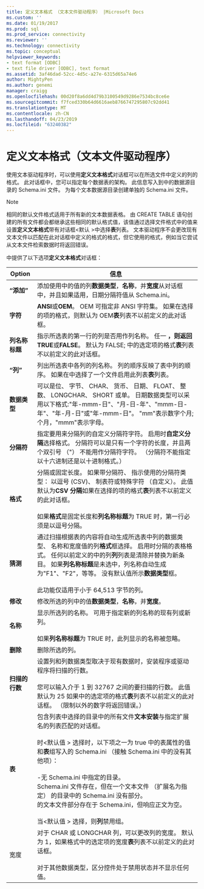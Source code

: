 ```yaml
---
title: 定义文本格式 （文本文件驱动程序） |Microsoft Docs
ms.custom: ''
ms.date: 01/19/2017
ms.prod: sql
ms.prod_service: connectivity
ms.reviewer: ''
ms.technology: connectivity
ms.topic: conceptual
helpviewer_keywords:
- text format [ODBC]
- text file driver [ODBC], text format
ms.assetid: 3af46dad-52cc-4d5c-a27e-6315d65a74e6
author: MightyPen
ms.author: genemi
manager: craigg
ms.openlocfilehash: 00d20f8a6dd4d79b3100549d9286e7534bc8ce6e
ms.sourcegitcommit: f7fced330b64d6616aeb8766747295807c92dd41
ms.translationtype: MT
ms.contentlocale: zh-CN
ms.lasthandoff: 04/23/2019
ms.locfileid: "63240382"
---
```

# <a name="defining-text-format-text-file-driver"></a>定义文本格式（文本文件驱动程序）
使用文本驱动程序时，可以使用**定义文本格式**对话框可以在所选文件中定义的列的格式。 此对话框中，您可以指定每个数据表的架构。 此信息写入到中的数据源目录的 Schema.ini 文件。 为每个文本数据源目录创建单独的 Schema.ini 文件。  
  
> [!NOTE]  
>  相同的默认文件格式适用于所有新的文本数据表格。 由 CREATE TABLE 语句创建的所有文件都会都继承这些相同的默认格式值，该值通过选择文件格式中的值来设置**定义文本格式**带有对话框\<默认 >中选择**表**列表。 文本驱动程序不会更改现有文本文件以匹配在此对话框中定义的格式的格式，但它使用的格式，例如当它尝试从文本文件检索数据时将返回错误。  
  
 中提供了以下选项**定义文本格式**对话框：  
  
|Option|信息|  
|------------|-----------------|  
|**“添加”**|添加使用中的值的列**数据类型**，**名称**，并**宽度**从对话框中，并且如果适用，日期分隔符值从 Schema.ini。|  
|**字符**|**ANSI**或**OEM**。 OEM 可指定非 ANSI 字符集。 如果在选择的项的格式，则默认为 OEM**表**列表不以前定义的此对话框。|  
|**列名称标题**|指示所选表的第一行的列是否用作列名称。 任一 **，则返回 TRUE**或**FALSE**。 默认为 FALSE; 中的选定项的格式**表**列表不以前定义的此对话框。|  
|**“列”**|列出所选表中各列的列名称。 列的顺序反映了表中列的顺序。 如果在中选择了一个文件启用此列表**表**列表。|  
|**数据类型**|可以是位、 字节、 CHAR、 货币、 日期、 FLOAT、 整数、 LONGCHAR、 SHORT 或单。 日期数据类型可以采用以下格式:"年-mmm-日"、"月-日-年"、"mmm-日-年"、"年-月-日"或"年-mmm-日"。 "mm"表示数字个月;个月，"mmm"表示字母。|  
|**分隔符**|指定要用来分隔列的自定义分隔符字符。 启用时**自定义分隔**选择格式。 分隔符可以是只有一个字符的长度，并且两个双引号 （"） 不能用作分隔符字符。 （分隔符不能指定以十六进制还是以十进制格式。）|  
|**格式**|分隔或固定长度。 如果带分隔符、 指示使用的分隔符类型： 以逗号 (CSV)、 制表符或特殊字符 （自定义）。 此值默认为**CSV 分隔**如果在选择的项的格式**表**列表不以前定义的此对话框。<br /><br /> 如果**格式**是固定长度和**列名称标题**为 TRUE 时，第一行必须是以逗号分隔。|  
|**猜测**|通过扫描根据表的内容将自动生成所选表中列的数据类型、 名称和宽度值的列**格式**框选择。 启用时分隔的表格格式。 任何以前定义的中的列**列**列表是清除并替换为新条目。 如果**列名称标题**是未选中，列名称自动生成为"F1"、"F2"，等等。 没有默认值所示**数据类型**框。<br /><br /> 此功能仅适用于小于 64,513 字节的列。|  
|**修改**|修改所选的列中的值**数据类型**，**名称**，并**宽度**。|  
|**名称**|显示所选列的名称。 可用于指定新的列名称的现有列或新列。<br /><br /> 如果**列名称标题**为 TRUE 时，此列显示的名称被忽略。|  
|**删除**|删除所选的列。|  
|**扫描的行数**|设置列和列数据类型取决于现有数据时，安装程序或驱动程序将扫描的行数。<br /><br /> 您可以输入介于 1 到 32767 之间的要扫描的行数。 此值默认为 25 如果中的选定项的格式**表**列表不以前定义的此对话框。 （限制以外的数字将返回错误。）|  
|**表**|包含列表中选择的目录中的所有文件**文本安装**与指定扩展名的列表匹配的对话框。<br /><br /> 时\<默认值 > 选择时，以下项之一为 true 中的表属性的值和**表**组写入的 Schema.ini （接触 Schema.ini 中的没有其他项）：<br /><br /> -无 Schema.ini 中指定的目录。<br />Schema.ini 文件存在，但在一个文本文件 （扩展名为指定） 的目录中的 Schema.ini 没有部分。<br />的文本文件部分存在于 Schema.ini，但响应正文为空。<br /><br /> 当\<默认值 > 选择，则**列**禁用组。|  
|宽度|对于 CHAR 或 LONGCHAR 列，可以更改列的宽度。 默认为 1，如果格式中的选定项的宽度**表**列表不以前定义的此对话框。<br /><br /> 对于其他数据类型，区分控件处于禁用状态并不显示任何值。|

